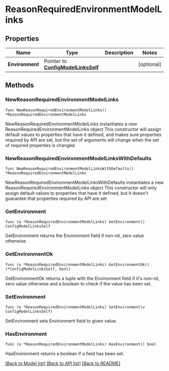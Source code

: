 # ReasonRequiredEnvironmentModelLinks

## Properties

Name | Type | Description | Notes
------------ | ------------- | ------------- | -------------
**Environment** | Pointer to [**ConfigModelLinksSelf**](ConfigModelLinksSelf.md) |  | [optional] 

## Methods

### NewReasonRequiredEnvironmentModelLinks

`func NewReasonRequiredEnvironmentModelLinks() *ReasonRequiredEnvironmentModelLinks`

NewReasonRequiredEnvironmentModelLinks instantiates a new ReasonRequiredEnvironmentModelLinks object
This constructor will assign default values to properties that have it defined,
and makes sure properties required by API are set, but the set of arguments
will change when the set of required properties is changed

### NewReasonRequiredEnvironmentModelLinksWithDefaults

`func NewReasonRequiredEnvironmentModelLinksWithDefaults() *ReasonRequiredEnvironmentModelLinks`

NewReasonRequiredEnvironmentModelLinksWithDefaults instantiates a new ReasonRequiredEnvironmentModelLinks object
This constructor will only assign default values to properties that have it defined,
but it doesn't guarantee that properties required by API are set

### GetEnvironment

`func (o *ReasonRequiredEnvironmentModelLinks) GetEnvironment() ConfigModelLinksSelf`

GetEnvironment returns the Environment field if non-nil, zero value otherwise.

### GetEnvironmentOk

`func (o *ReasonRequiredEnvironmentModelLinks) GetEnvironmentOk() (*ConfigModelLinksSelf, bool)`

GetEnvironmentOk returns a tuple with the Environment field if it's non-nil, zero value otherwise
and a boolean to check if the value has been set.

### SetEnvironment

`func (o *ReasonRequiredEnvironmentModelLinks) SetEnvironment(v ConfigModelLinksSelf)`

SetEnvironment sets Environment field to given value.

### HasEnvironment

`func (o *ReasonRequiredEnvironmentModelLinks) HasEnvironment() bool`

HasEnvironment returns a boolean if a field has been set.


[[Back to Model list]](../README.md#documentation-for-models) [[Back to API list]](../README.md#documentation-for-api-endpoints) [[Back to README]](../README.md)


